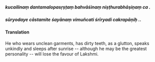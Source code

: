 ##### kucailinaṃ dantamalopasṛṣṭaṃ bahvāśinaṃ niṣṭhurabhāṣiṇaṃ ca .
##### sūryodaye cāstamite śayānaṃ vimuñcati śrīryadi cakrapāṇiḥ ..

#### Translation

He who wears unclean garments, has dirty teeth, as a glutton, speaks unkindly and sleeps after sunrise -- although he may be the greatest personality -- will lose the favour of Lakshmi.